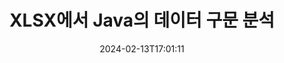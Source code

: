 ---
############################# Static ############################
layout: "auto-gen-parser"
date: 2024-02-13T17:01:11
draft: false
otherformats: 

############################# Head ############################
head_title: "Java에서 XLSX의 데이터 구문 분석"
head_description: "Java의 문서에서 데이터를 빠르게 구문 분석합니다."

############################# Header ############################
title: "XLSX에서 Java의 데이터 구문 분석"
description: "몇 줄의 Java 코드로 XLSX의 데이터를 구문 분석합니다."
bg_image: "https://cms.admin.containerize.com/templates/aspose/App_Themes/V3/images/bg/header1.png"
bg_overlay: false
button:
    enable: true
    icon: "fas fa-arrow-down"
    label: "무료 평가판 다운로드"
    link: "https://downloads.groupdocs.com/parser/java"

############################# SubMenu ############################
submenu:
    enable: true

    left:
        img_alt: "GroupDocs.Parser for Java"
        image: "https://cms.admin.containerize.com/templates/groupdocs/images/product-logos/90x90-noborder/groupdocs-parser-java.png"
        product: "GroupDocs.Parser"
        platform: "Java"

    middle:
        button:

            # button loop
            - link: "https://apireference.groupdocs.com/parser/java"
              text: "API 참조"

            # button loop
            - link: "https://github.com/groupdocs-parser"
              text: "코드 예제"

            # button loop
            - link: "https://products.groupdocs.app/parser/family"
              text: "라이브 데모"

            # button loop
            - link: "https://purchase.groupdocs.com/pricing/parser/java"
              text: "가격"

    right:
        link_download: "https://downloads.groupdocs.com/parser"
        link_learn: "https://docs.groupdocs.com/parser/java"
        link_buy: "https://purchase.groupdocs.com"

############################# About ############################
about:
    enable: true
    title: "GroupDocs.Parser for Java의 템플릿으로 데이터 구문 분석"
    content: |
        템플릿은 문서에서 데이터 추출의 효율성, 정확성 및 일관성을 크게 향상시킬 수 있습니다. GroupDocs.Parser for Java는 템플릿 작업을 위한 강력한 솔루션을 제공합니다.
        
        GroupDocs.Parser for Java를 사용하면 PDF 및 Microsoft Word 문서를 포함하여 다양한 유형의 문서에 대한 템플릿을 쉽게 만들 수 있습니다. 여러 문서의 일괄 구문 분석을 위해 템플릿을 사용할 수도 있습니다.

        GroupDocs.Parser for Java의 템플릿 작업에 대한 모범 사례에는 배포 전에 고유 식별자를 사용하고 템플릿을 철저히 테스트하는 것이 포함됩니다. GroupDocs.Parser for Java를 사용하면 데이터 추출을 최적화하고 더 나은 결과를 얻을 수 있습니다.

        문서 파싱 작업을 단순화하고 생산성을 향상시키려면 지금 GroupDocs.Parser for Java를 다운로드하고 사용해 보십시오. 시작하고 성공을 달성하는 데 도움이 되는 문서 및 지원 리소스를 사용할 수 있습니다.

        [문서](https://docs.groupdocs.com/parser/java/working-with-templates/)에서 문서 파싱에 대해 자세히 알아보세요.

############################# More ############################
more:
    enable: true
    title_left: "시스템 요구 사항"
    content_left: |
        GroupDocs.Parser for Java API는 모든 주요 플랫폼 및 운영 체제에서 지원됩니다. 아래 코드를 실행하기 전에 시스템에 다음 필수 구성 요소가 설치되어 있는지 확인하십시오.
        
        * 운영 체제: Microsoft Windows, Linux, MacOS
        * 개발 환경: NetBeans, Intellij IDEA, Eclipse, etc.
        * 프레임워크
        * [Maven](https://repository.groupdocs.com/webapp/#/artifacts/browse/tree/General/repo/com/groupdocs/groupdocs-parser)에서 GroupDocs.Parser for Java의 최신 버전을 다운로드하세요.

    title_right: "GroupDocs.Parser for Java를 사용하는 이유"
    content_right: |
        * 지원되는 모든 문서에서 일반 텍스트 추출 지원    
        * 사용자 정의 템플릿을 통한 문서 분석    
        * 구조화된 텍스트 추출을 완벽하게 지원    
        * 키워드 및 정규 표현식을 통한 텍스트 검색    
        * 형식이 지정된 텍스트, 메타데이터, 이미지, 컨테이너 및 첨부 파일 추출    
        * 지원되는 일부 문서 형식의 목차 추출    
        * PDF 문서에서 양식 데이터 구문 분석    
        * 문서에서 하이퍼링크 추출           

############################# Demos ############################
demos:
    enable: true
    title: "라이브 데모 - XLSX 온라인의 데이터 구문 분석"
    content: |
       지금 바로 [GroupDocs.Parser Live Demos](https://products.groupdocs.app/parser/xlsx) 웹사이트를 방문하여 XLSX 파일의 데이터를 구문 분석하세요.
       라이브 데모에는 다음과 같은 이점이 있습니다.
        
############################# About Formats ############################
about_formats:
    enable: true

############################# More Formats ############################
more_formats:
    enable: true
    title: "다른 문서 형식의 데이터 구문 분석"
    content: |
        Java 문서는 파일 형식 및 이미지에 대한 API를 구문 분석합니다. 아래에 설명된 대로 널리 사용되는 일부 파일 형식에 대한 데이터를 추출합니다.

############################# Back to top ###############################
back_to_top:
    enable: true
---